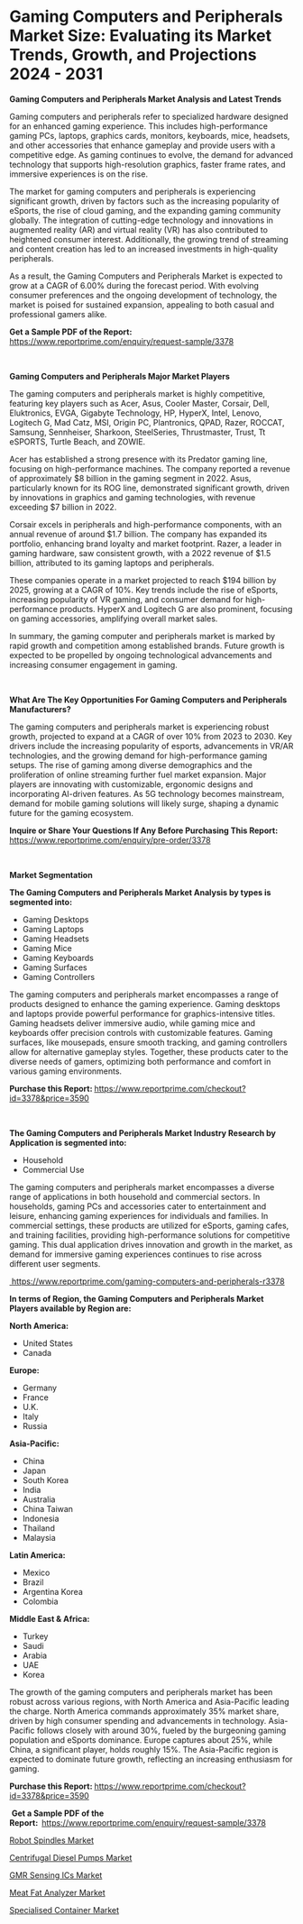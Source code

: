 <p><h1>Gaming Computers and Peripherals Market Size: Evaluating its Market Trends, Growth, and Projections 2024 - 2031</h1></p><p><strong>Gaming Computers and Peripherals Market Analysis and Latest Trends</strong></p>
<p><p>Gaming computers and peripherals refer to specialized hardware designed for an enhanced gaming experience. This includes high-performance gaming PCs, laptops, graphics cards, monitors, keyboards, mice, headsets, and other accessories that enhance gameplay and provide users with a competitive edge. As gaming continues to evolve, the demand for advanced technology that supports high-resolution graphics, faster frame rates, and immersive experiences is on the rise.</p><p>The market for gaming computers and peripherals is experiencing significant growth, driven by factors such as the increasing popularity of eSports, the rise of cloud gaming, and the expanding gaming community globally. The integration of cutting-edge technology and innovations in augmented reality (AR) and virtual reality (VR) has also contributed to heightened consumer interest. Additionally, the growing trend of streaming and content creation has led to an increased investments in high-quality peripherals. </p><p>As a result, the Gaming Computers and Peripherals Market is expected to grow at a CAGR of 6.00% during the forecast period. With evolving consumer preferences and the ongoing development of technology, the market is poised for sustained expansion, appealing to both casual and professional gamers alike.</p></p>
<p><strong>Get a Sample PDF of the Report:&nbsp;</strong> <a href="https://www.reportprime.com/enquiry/request-sample/3378">https://www.reportprime.com/enquiry/request-sample/3378</a></p>
<p>&nbsp;</p>
<p><strong>Gaming Computers and Peripherals Major Market Players</strong></p>
<p><p>The gaming computers and peripherals market is highly competitive, featuring key players such as Acer, Asus, Cooler Master, Corsair, Dell, Eluktronics, EVGA, Gigabyte Technology, HP, HyperX, Intel, Lenovo, Logitech G, Mad Catz, MSI, Origin PC, Plantronics, QPAD, Razer, ROCCAT, Samsung, Sennheiser, Sharkoon, SteelSeries, Thrustmaster, Trust, Tt eSPORTS, Turtle Beach, and ZOWIE.</p><p>Acer has established a strong presence with its Predator gaming line, focusing on high-performance machines. The company reported a revenue of approximately $8 billion in the gaming segment in 2022. Asus, particularly known for its ROG line, demonstrated significant growth, driven by innovations in graphics and gaming technologies, with revenue exceeding $7 billion in 2022.</p><p>Corsair excels in peripherals and high-performance components, with an annual revenue of around $1.7 billion. The company has expanded its portfolio, enhancing brand loyalty and market footprint. Razer, a leader in gaming hardware, saw consistent growth, with a 2022 revenue of $1.5 billion, attributed to its gaming laptops and peripherals.</p><p>These companies operate in a market projected to reach $194 billion by 2025, growing at a CAGR of 10%. Key trends include the rise of eSports, increasing popularity of VR gaming, and consumer demand for high-performance products. HyperX and Logitech G are also prominent, focusing on gaming accessories, amplifying overall market sales.</p><p>In summary, the gaming computer and peripherals market is marked by rapid growth and competition among established brands. Future growth is expected to be propelled by ongoing technological advancements and increasing consumer engagement in gaming.</p></p>
<p>&nbsp;</p>
<p><strong>What Are The Key Opportunities For Gaming Computers and Peripherals Manufacturers?</strong></p>
<p><p>The gaming computers and peripherals market is experiencing robust growth, projected to expand at a CAGR of over 10% from 2023 to 2030. Key drivers include the increasing popularity of esports, advancements in VR/AR technologies, and the growing demand for high-performance gaming setups. The rise of gaming among diverse demographics and the proliferation of online streaming further fuel market expansion. Major players are innovating with customizable, ergonomic designs and incorporating AI-driven features. As 5G technology becomes mainstream, demand for mobile gaming solutions will likely surge, shaping a dynamic future for the gaming ecosystem.</p></p>
<p><strong>Inquire or Share Your Questions If Any Before Purchasing This Report:</strong> <a href="https://www.reportprime.com/enquiry/pre-order/3378">https://www.reportprime.com/enquiry/pre-order/3378</a></p>
<p>&nbsp;</p>
<p><strong>Market Segmentation</strong></p>
<p><strong>The Gaming Computers and Peripherals Market Analysis by types is segmented into:</strong></p>
<p><ul><li>Gaming Desktops</li><li>Gaming Laptops</li><li>Gaming Headsets</li><li>Gaming Mice</li><li>Gaming Keyboards</li><li>Gaming Surfaces</li><li>Gaming Controllers</li></ul></p>
<p><p>The gaming computers and peripherals market encompasses a range of products designed to enhance the gaming experience. Gaming desktops and laptops provide powerful performance for graphics-intensive titles. Gaming headsets deliver immersive audio, while gaming mice and keyboards offer precision controls with customizable features. Gaming surfaces, like mousepads, ensure smooth tracking, and gaming controllers allow for alternative gameplay styles. Together, these products cater to the diverse needs of gamers, optimizing both performance and comfort in various gaming environments.</p></p>
<p><strong>Purchase this Report:&nbsp;</strong><a href="https://www.reportprime.com/checkout?id=3378&price=3590">https://www.reportprime.com/checkout?id=3378&price=3590</a></p>
<p>&nbsp;</p>
<p><strong>The Gaming Computers and Peripherals Market Industry Research by Application is segmented into:</strong></p>
<p><ul><li>Household</li><li>Commercial Use</li></ul></p>
<p><p>The gaming computers and peripherals market encompasses a diverse range of applications in both household and commercial sectors. In households, gaming PCs and accessories cater to entertainment and leisure, enhancing gaming experiences for individuals and families. In commercial settings, these products are utilized for eSports, gaming cafes, and training facilities, providing high-performance solutions for competitive gaming. This dual application drives innovation and growth in the market, as demand for immersive gaming experiences continues to rise across different user segments.</p></p>
<p><a href="https://www.reportprime.com/gaming-computers-and-peripherals-r3378">&nbsp;https://www.reportprime.com/gaming-computers-and-peripherals-r3378</a></p>
<p><strong>In terms of Region, the Gaming Computers and Peripherals Market Players available by Region are:</strong></p>
<p>
    <p> <strong> North America: </strong>
        <ul>
            <li>United States</li>
            <li>Canada</li>
        </ul>
        </p> 
    <p> <strong> Europe: </strong>
        <ul>
            <li>Germany</li>
            <li>France</li>
            <li>U.K.</li>
            <li>Italy</li>
            <li>Russia</li>
        </ul>
        </p> 
    <p> <strong> Asia-Pacific: </strong>
        <ul>
            <li>China</li>
            <li>Japan</li>
            <li>South Korea</li>
            <li>India</li>
            <li>Australia</li>
            <li>China Taiwan</li>
            <li>Indonesia</li>
            <li>Thailand</li>
            <li>Malaysia</li>
        </ul>
        </p> 
    <p> <strong> Latin America: </strong>
        <ul>
            <li>Mexico</li>
            <li>Brazil</li>
            <li>Argentina Korea</li>
            <li>Colombia</li>
        </ul>
        </p> 
    <p> <strong> Middle East & Africa: </strong>
        <ul>
            <li>Turkey</li>
            <li>Saudi</li>
            <li>Arabia</li>
            <li>UAE</li>
            <li>Korea</li>
        </ul>
    </p>
    </p>
<p><p>The growth of the gaming computers and peripherals market has been robust across various regions, with North America and Asia-Pacific leading the charge. North America commands approximately 35% market share, driven by high consumer spending and advancements in technology. Asia-Pacific follows closely with around 30%, fueled by the burgeoning gaming population and eSports dominance. Europe captures about 25%, while China, a significant player, holds roughly 15%. The Asia-Pacific region is expected to dominate future growth, reflecting an increasing enthusiasm for gaming.</p></p>
<p><strong>Purchase this Report: </strong><a href="https://www.reportprime.com/checkout?id=3378&price=3590">https://www.reportprime.com/checkout?id=3378&price=3590</a></p>
<p>&nbsp;<strong>Get a Sample PDF of the Report:&nbsp;&nbsp;</strong><a href="https://www.reportprime.com/enquiry/request-sample/3378">https://www.reportprime.com/enquiry/request-sample/3378</a></p>
<p><strong></strong></p>
<p><p><a href="https://issuu.com/reportprime-2/docs/robot-spindles-market-size-2030.ppt_280fe111ad0c1c">Robot Spindles Market</a></p><p><a href="https://issuu.com/reportprime-2/docs/centrifugal-diesel-pumps-market-siz_c1d7760cecd960">Centrifugal Diesel Pumps Market</a></p><p><a href="https://github.com/SamiaChowdhury801/Market-Research-Report-List-1/blob/main/gmr-sensing-ics-market.md">GMR Sensing ICs Market</a></p><p><a href="https://www.linkedin.com/pulse/meat-fat-analyzer-market-research-report-exploring-size-vzfxf?trackingId=a8jmkg8sRC%2B7w6%2B16YtN6g%3D%3D">Meat Fat Analyzer Market</a></p><p><a href="https://www.linkedin.com/pulse/insights-specialised-container-market-size-which-expanding-142-kolwf?trackingId=zCDpfBBQSGetekQg6a35Kw%3D%3D">Specialised Container Market</a></p></p>
